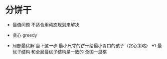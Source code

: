# 分饼干

- 最值问题
    不适合用动态规划来解决
- 贪心 greedy

- 局部最优解    当下这一步 最小尺寸的饼干给最小胃口的孩子（贪心策略） +1
    最优子结构 和全局最优子结构是一致的 全国一盘棋
